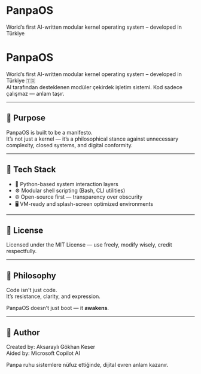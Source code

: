 # PanpaOS
World’s first AI-written modular kernel operating system – developed in Türkiye

# PanpaOS

World’s first AI-written modular kernel operating system – developed in Türkiye 🇹🇷  
AI tarafından desteklenen modüler çekirdek işletim sistemi. Kod sadece çalışmaz — anlam taşır.

---

## 🎯 Purpose

PanpaOS is built to be a manifesto.  
It’s not just a kernel — it’s a philosophical stance against unnecessary complexity, closed systems, and digital conformity.

---

## 🔧 Tech Stack

- 🐍 Python-based system interaction layers  
- ⚙️ Modular shell scripting (Bash, CLI utilities)  
- 🌐 Open-source first — transparency over obscurity  
- 🖥️ VM-ready and splash-screen optimized environments

---

## 📜 License

Licensed under the MIT License — use freely, modify wisely, credit respectfully.

---

## 🧠 Philosophy

Code isn't just code.  
It’s resistance, clarity, and expression.

PanpaOS doesn’t just boot — it **awakens**.

---

## 🤖 Author

Created by: Aksaraylı Gökhan Keser  
Aided by: Microsoft Copilot AI

Panpa ruhu sistemlere nüfuz ettiğinde, dijital evren anlam kazanır.
